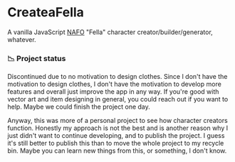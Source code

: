 # CreateaFella
A vanilla JavaScript [NAFO](https://en.wikipedia.org/wiki/NAFO_(group)) "Fella" character creator/builder/generator, whatever.

### 📉 Project status

Discontinued due to no motivation to design clothes. Since I don't have the motivation to design clothes, I don't have the motivation to develop more features and overall just improve the app in any way. If you're good with vector art and item designing in general, you could reach out if you want to help. Maybe we could finish the project one day. 

Anyway, this was more of a personal project to see how character creators function. Honestly my approach is not the best and is another reason why I just didn't want to continue developing, and to publish the project. I guess it's still better to publish this than to move the whole project to my recycle bin. Maybe you can learn new things from this, or something, I don't know.
